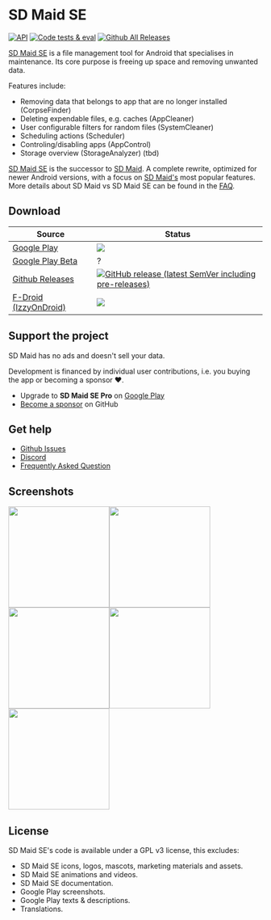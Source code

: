 # SD Maid SE

[![API](https://img.shields.io/badge/API-26%2B-brightgreen.svg?style=flat)](https://android-arsenal.com/api?level=26)
[![Code tests & eval](https://github.com/d4rken/sdmaid-se/actions/workflows/code-checks.yml/badge.svg)](https://github.com/d4rken/sdmaid-se/actions/workflows/code-checks.yml)
[![Github All Releases](https://img.shields.io/github/downloads/d4rken/sdmaid-se/total.svg)]()

[SD Maid SE](https://github.com/d4rken/sdmaid-se) is a file management tool for Android that specialises in maintenance. Its core purpose is freeing up
space and removing unwanted data.

Features include:

* Removing data that belongs to app that are no longer installed (CorpseFinder)
* Deleting expendable files, e.g. caches (AppCleaner)
* User configurable filters for random files (SystemCleaner)
* Scheduling actions (Scheduler)
* Controling/disabling apps (AppControl)
* Storage overview (StorageAnalyzer) (tbd)

[SD Maid SE](https://github.com/d4rken/sdmaid-se) is the successor
to [SD Maid](https://play.google.com/store/apps/details?id=eu.thedarken.sdm). A complete rewrite, optimized for newer
Android versions, with a focus on [SD Maid's](https://play.google.com/store/apps/details?id=eu.thedarken.sdm) most
popular features. More details about SD Maid vs SD Maid SE can be found in
the [FAQ](https://github.com/d4rken/sdmaid-se/wiki/FAQ).

## Download

| Source                                                                       | Status                                                                                                                                                                                                                                                     |
|------------------------------------------------------------------------------|------------------------------------------------------------------------------------------------------------------------------------------------------------------------------------------------------------------------------------------------------------|
| [Google Play](https://play.google.com/store/apps/details?id=eu.darken.sdmse) | [![](https://img.shields.io/endpoint?color=green&logo=google-play&logoColor=green&url=https%3A%2F%2Fplayshields.herokuapp.com%2Fplay%3Fi%3Deu.darken.sdmse%26l%3DAndroid%26m%3D%24version)](https://play.google.com/store/apps/details?id=eu.darken.sdmse) |
| [Google Play Beta](https://play.google.com/apps/testing/eu.darken.sdmse)     | ?                                                                                                                                                                                                                                                          |
| [Github Releases](https://github.com/d4rken/sdmaid-se/releases)              | [![GitHub release (latest SemVer including pre-releases)](https://img.shields.io/github/v/release/d4rken/sdmaid-se?include_prereleases&label=GitHub)](https://github.com/d4rken/sdmaid-se/releases/latest)                                                 |
| [F-Droid (IzzyOnDroid)](https://apt.izzysoft.de/packages/eu.darken.sdmse/)   | [![](https://img.shields.io/endpoint?url=https://apt.izzysoft.de/fdroid/api/v1/shield/eu.darken.sdmse)](https://apt.izzysoft.de/packages/eu.darken.sdmse/)                                                                                                 |

## Support the project

SD Maid has no ads and doesn't sell your data.

Development is financed by individual user contributions, i.e. you buying the app or becoming a sponsor ❤️.

* Upgrade to **SD Maid SE Pro** on [Google Play](https://play.google.com/store/apps/details?id=eu.darken.sdmse)
* [Become a sponsor](https://github.com/sponsors/d4rken) on GitHub

## Get help

* [Github Issues](https://github.com/d4rken/sdmaid-se/issues)
* [Discord](https://discord.gg/8Fjy6PTfXu)
* [Frequently Asked Question](https://github.com/d4rken/sdmaid-se/wiki/FAQ)

## Screenshots

<img src="https://github.com/d4rken/sdmaid-se/raw/main/.assets/screenshots/1.png" width="200"><img src="https://github.com/d4rken/sdmaid-se/raw/main/.assets/screenshots/2.png" width="200"><img src="https://github.com/d4rken/sdmaid-se/raw/main/.assets/screenshots/3.png" width="200"><img src="https://github.com/d4rken/sdmaid-se/raw/main/.assets/screenshots/4.png" width="200">
<img src="https://raw.githubusercontent.com/d4rken/sdmaid-se/main/fastlane/metadata/android/en-US/images/phoneScreenshots/5.png" width="200">


## License

SD Maid SE's code is available under a GPL v3 license, this excludes:

* SD Maid SE icons, logos, mascots, marketing materials and assets.
* SD Maid SE animations and videos.
* SD Maid SE documentation.
* Google Play screenshots.
* Google Play texts & descriptions.
* Translations.
